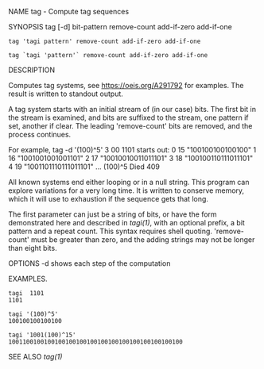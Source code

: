 NAME
	tag - Compute tag sequences

SYNOPSIS
	tag [-d] bit-pattern remove-count add-if-zero add-if-one

	tag 'tagi pattern' remove-count add-if-zero add-if-one
	
	tag `tagi 'pattern'` remove-count add-if-zero add-if-one

DESCRIPTION

Computes tag systems, see https://oeis.org/A291792 for examples. The
result is written to standout output.

A tag system starts with an initial stream of (in our case) bits.  The
first bit in the stream is examined, and bits are suffixed to the stream,
one pattern if set, another if clear.  The leading 'remove-count' bits are
removed, and the process continues.

For example,
	tag -d '(100)^5' 3 00 1101
starts out:
	0     15  "100100100100100"
	1     16  "1001001001001101"
	2     17  "10010010011011101"
	3     18  "100100110111011101"
	4     19  "1001101110111011101"
	...
	(100)^5 Died    409

All known systems end either looping or in a null string.  This program
can explore variations for a very long time.  It is written to conserve
memory, which it will use to exhaustion if the sequence gets that long.

The first parameter can just be a string of bits, or have the form demonstrated
here and described in *tagi(1)*, with an optional prefix, a
bit pattern and a repeat count. This syntax requires shell quoting.
'remove-count' must be greater than zero, and the adding strings may
not be longer than eight bits.

OPTIONS
	-d	shows each step of the computation

EXAMPLES.

	tagi  1101
	1101

	tagi '(100)^5'
	100100100100100

	tagi '1001(100)^15'
	1001100100100100100100100100100100100100100100100

SEE ALSO
	*tag(1)*
